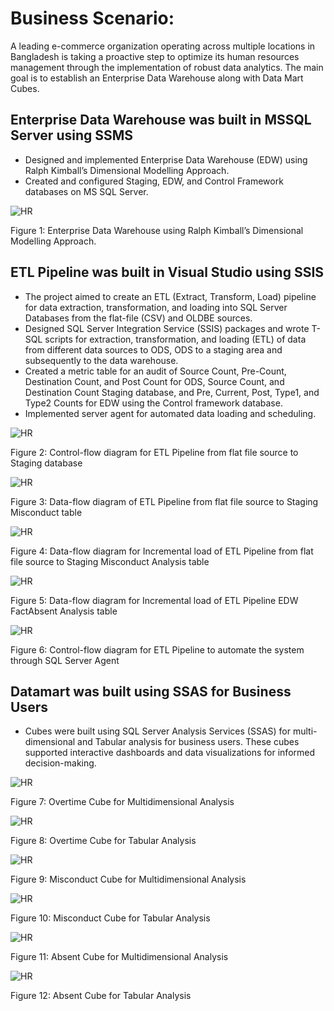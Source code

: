 # Business Scenario: 
A leading e-commerce organization operating across multiple locations in Bangladesh is taking a proactive step to optimize its human resources management through the implementation of robust data analytics. The main goal is to establish an Enterprise Data Warehouse along with Data Mart Cubes.
## Enterprise Data Warehouse was built in MSSQL Server using SSMS

- Designed and implemented Enterprise Data Warehouse (EDW) using Ralph Kimball’s Dimensional Modelling Approach.
- Created and configured Staging, EDW, and Control Framework databases on MS SQL Server. 

![HR](https://github.com/sshahidul29/Strategic-HR-Data-Transformation-Analytics-and-Migration/blob/main/Fugure/HREDW1.PNG)  

Figure 1: Enterprise Data Warehouse using Ralph Kimball’s Dimensional Modelling Approach.

## ETL Pipeline was built in Visual Studio using SSIS

- The project aimed to create an ETL (Extract, Transform, Load) pipeline for data extraction, transformation, and loading into SQL Server Databases from the flat-file (CSV) and OLDBE sources.
- Designed SQL Server Integration Service (SSIS) packages and wrote T-SQL scripts for extraction, transformation, and loading (ETL) of data from different data sources to ODS, ODS to a staging area and subsequently to the data warehouse.
- Created a metric table for an audit of Source Count, Pre-Count, Destination Count, and Post Count for ODS, Source Count, and Destination Count Staging database, and Pre, Current, Post, Type1, and Type2 Counts for EDW using the Control framework database.
- Implemented server agent for automated data loading and scheduling.
  
![HR](https://github.com/sshahidul29/Strategic-HR-Data-Transformation-Analytics-and-Migration/blob/main/Fugure/HRETL3.PNG)  

 Figure 2: Control-flow diagram for ETL Pipeline from flat file source to Staging database

![HR](https://github.com/sshahidul29/Strategic-HR-Data-Transformation-Analytics-and-Migration/blob/main/Fugure/HRETL4.PNG)  

 Figure 3: Data-flow diagram of ETL Pipeline from flat file source to Staging Misconduct table

![HR](https://github.com/sshahidul29/Strategic-HR-Data-Transformation-Analytics-and-Migration/blob/main/Fugure/HRETL2.PNG)  

Figure 4: Data-flow diagram for Incremental load of ETL Pipeline from flat file source to Staging Misconduct Analysis table

![HR](https://github.com/sshahidul29/Strategic-HR-Data-Transformation-Analytics-and-Migration/blob/main/Fugure/HRETL1.PNG)  

Figure 5: Data-flow diagram for Incremental load of ETL Pipeline EDW FactAbsent Analysis table

![HR](https://github.com/sshahidul29/Strategic-HR-Data-Transformation-Analytics-and-Migration/blob/main/Fugure/Control.PNG)  

Figure 6: Control-flow diagram for ETL Pipeline to automate the system through SQL Server Agent

## Datamart was built using SSAS for Business Users

- Cubes were built using SQL Server Analysis Services (SSAS) for multi-dimensional and Tabular analysis for business users. These cubes supported interactive dashboards and data visualizations for informed decision-making.

![HR](https://github.com/sshahidul29/Strategic-HR-Data-Transformation-Analytics-and-Migration/blob/main/Fugure/OverM.PNG)  

Figure 7: Overtime Cube for Multidimensional Analysis

![HR](https://github.com/sshahidul29/Strategic-HR-Data-Transformation-Analytics-and-Migration/blob/main/Fugure/OverT.PNG)  

Figure 8: Overtime Cube for Tabular Analysis

![HR](https://github.com/sshahidul29/Strategic-HR-Data-Transformation-Analytics-and-Migration/blob/main/Fugure/MisM.PNG)  

Figure 9: Misconduct Cube for Multidimensional Analysis

![HR](https://github.com/sshahidul29/Strategic-HR-Data-Transformation-Analytics-and-Migration/blob/main/Fugure/MisT.PNG)  

Figure 10: Misconduct Cube for Tabular Analysis

![HR](https://github.com/sshahidul29/Strategic-HR-Data-Transformation-Analytics-and-Migration/blob/main/Fugure/AbsM.PNG)  

Figure 11: Absent Cube for Multidimensional Analysis

![HR](https://github.com/sshahidul29/Strategic-HR-Data-Transformation-Analytics-and-Migration/blob/main/Fugure/AbsT.PNG)  

Figure 12: Absent Cube for Tabular Analysis
